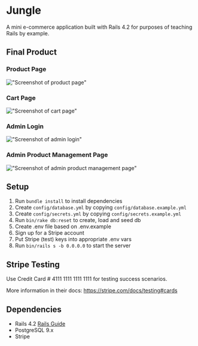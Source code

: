 # Jungle

A mini e-commerce application built with Rails 4.2 for purposes of teaching Rails by example.
## Final Product
### Product Page
!["Screenshot of product page"](https://github.com/kaitengL1027/Jungle/blob/master/products.png?raw=true)
### Cart Page
!["Screenshot of cart page"](https://github.com/kaitengL1027/Jungle/blob/master/cart.png?raw=true)
### Admin Login
!["Screenshot of admin login"](https://github.com/kaitengL1027/Jungle/blob/master/admin_authenticate.png?raw=true)
### Admin Product Management Page
!["Screenshot of admin product management page"](https://github.com/kaitengL1027/Jungle/blob/master/admin_products.png?raw=true)

## Setup

1. Run `bundle install` to install dependencies
2. Create `config/database.yml` by copying `config/database.example.yml`
3. Create `config/secrets.yml` by copying `config/secrets.example.yml`
4. Run `bin/rake db:reset` to create, load and seed db
5. Create .env file based on .env.example
6. Sign up for a Stripe account
7. Put Stripe (test) keys into appropriate .env vars
8. Run `bin/rails s -b 0.0.0.0` to start the server

## Stripe Testing

Use Credit Card # 4111 1111 1111 1111 for testing success scenarios.

More information in their docs: <https://stripe.com/docs/testing#cards>

## Dependencies

* Rails 4.2 [Rails Guide](http://guides.rubyonrails.org/v4.2/)
* PostgreSQL 9.x
* Stripe
